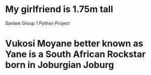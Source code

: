 # My girlfriend is 1.75m tall
Sanlam Group 1 Python Project
# Vukosi Moyane better known as Yane is a South African Rockstar born in Joburgian Joburg
